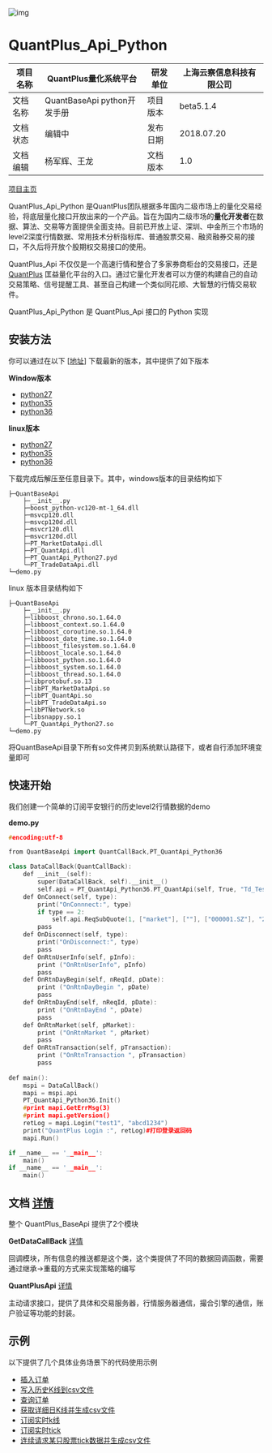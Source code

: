 ![img](http://www.quantplus.com.cn/static/img/logo_2.png)

# QuantPlus_Api_Python



| 项目名称 | QuantPlus量化系统平台       | 研发单位 | 上海云察信息科技有限公司 |
| -------- | --------------------------- | -------- | ------------------------ |
| 文档名称 | QuantBaseApi python开发手册 | 项目版本 | beta5.1.4                |
| 文档状态 | 编辑中                      | 发布日期 | 2018.07.20               |
| 文档编辑 | 杨军辉、王龙                | 文档版本 | 1.0                      |

[项目主页](www.quantplus.com.cn) 

QuantPlus_Api_Python 是QuantPlus团队根据多年国内二级市场上的量化交易经验，将底层量化接口开放出来的一个产品。旨在为国内二级市场的**量化开发者**在数据、算法、交易等方面提供全面支持。目前已开放上证、深圳、中金所三个市场的level2深度行情数据、常用技术分析指标库、普通股票交易、融资融券交易的接口，不久后将开放个股期权交易接口的使用。

QuantPlus_Api 不仅仅是一个高速行情和整合了多家券商柜台的交易接口，还是 [QuantPlus](www.quantplus.com.cn) 匡益量化平台的入口。通过它量化开发者可以方便的构建自己的自动交易策略、信号提醒工具、甚至自己构建一个类似同花顺、大智慧的行情交易软件。

QuantPlus_Api_Python 是 QuantPlus_Api 接口的 Python 实现

## 安装方法

你可以通过在以下 [[地址](https://github.com/abramwang/QuantPlusApi_Python/tree/master/download)]  下载最新的版本，其中提供了如下版本

**Window版本**

* [python27](https://raw.githubusercontent.com/abramwang/QuantPlusApi_Python/master/download/python2.7-windows.zip)
* [python35](https://raw.githubusercontent.com/abramwang/QuantPlusApi_Python/master/download/python3.5-windows.zip)
* [python36](https://raw.githubusercontent.com/abramwang/QuantPlusApi_Python/master/download/python3.6-windows.zip)

**linux版本**

* [python27](https://raw.githubusercontent.com/abramwang/QuantPlusApi_Python/master/download/python2.7-linux.tar.gz)
* [python35](https://raw.githubusercontent.com/abramwang/QuantPlusApi_Python/master/download/python3.5-linux.tar.gz)
* [python36](https://raw.githubusercontent.com/abramwang/QuantPlusApi_Python/master/download/python3.6-linux.tar.gz)

下载完成后解压至任意目录下。其中，windows版本的目录结构如下

```
├─QuantBaseApi
	├─__init__.py
	├─boost_python-vc120-mt-1_64.dll
	├─msvcp120.dll
	├─msvcp120d.dll
	├─msvcr120.dll
	├─msvcr120d.dll
	├─PT_MarketDataApi.dll
	├─PT_QuantApi.dll
	├─PT_QuantApi_Python27.pyd
	└─PT_TradeDataApi.dll
└─demo.py
```

linux 版本目录结构如下

```
├─QuantBaseApi
	├─__init__.py
	├─libboost_chrono.so.1.64.0
	├─libboost_context.so.1.64.0
	├─libboost_coroutine.so.1.64.0
	├─libboost_date_time.so.1.64.0
	├─libboost_filesystem.so.1.64.0
	├─libboost_locale.so.1.64.0
	├─libboost_python.so.1.64.0
	├─libboost_system.so.1.64.0
	├─libboost_thread.so.1.64.0
	├─libprotobuf.so.13
	├─libPT_MarketDataApi.so
	├─libPT_QuantApi.so
	├─libPT_TradeDataApi.so
	├─libPTNetwork.so
	├─libsnappy.so.1
	└─PT_QuantApi_Python27.so
└─demo.py
```

将QuantBaseApi目录下所有so文件拷贝到系统默认路径下，或者自行添加环境变量即可

## 快速开始

我们创建一个简单的订阅平安银行的历史level2行情数据的demo

**demo.py**

```c++
#encoding:utf-8

from QuantBaseApi import QuantCallBack,PT_QuantApi_Python36

class DataCallBack(QuantCallBack):
    def __init__(self):
        super(DataCallBack, self).__init__()
        self.api = PT_QuantApi_Python36.PT_QuantApi(self, True, "Td_Test", "MD_Real")  
    def OnConnect(self, type):
        print("OnConnnect:", type)
        if type == 2: 
            self.api.ReqSubQuote(1, ["market"], [""], ["000001.SZ"], "2016-07-17 8:30:00", "2017-11-06 24:00:00")
        pass
    def OnDisconnect(self, type):
        print("OnDisconnect:", type)
        pass
    def OnRtnUserInfo(self, pInfo):
        print ("OnRtnUserInfo", pInfo)
        pass
    def OnRtnDayBegin(self, nReqId, pDate):
        print ("OnRtnDayBegin ", pDate)
        pass
    def OnRtnDayEnd(self, nReqId, pDate):
        print ("OnRtnDayEnd ", pDate)
        pass
    def OnRtnMarket(self, pMarket):
        print ("OnRtnMarket ", pMarket)
        pass
    def OnRtnTransaction(self, pTransaction):
        print ("OnRtnTransaction ", pTransaction)
        pass
        
def main():
    mspi = DataCallBack()
    mapi = mspi.api
    PT_QuantApi_Python36.Init()
    #print mapi.GetErrMsg(3)
    #print mapi.getVersion()
    retLog = mapi.Login("test1", "abcd1234")
    print("QuantPlus Login :", retLog)#打印登录返回码
    mapi.Run()

if __name__ == '__main__':
    main()
if __name__ == '__main__':
	main()
```


## 文档 [详情](https://github.com/abramwang/QuantPlusApi_Python/tree/master/doc)

整个 QuantPlus_BaseApi 提供了2个模块

**GetDataCallBack** [详情](https://github.com/abramwang/QuantPlusApi_Python/blob/master/doc/QuantCallBack.md)

回调模块，所有信息的推送都是这个类，这个类提供了不同的数据回调函数，需要通过继承->重载的方式来实现策略的编写

**QuantPlusApi** [详情](https://github.com/abramwang/QuantPlusApi_Python/blob/master/doc/QuantPlusApi.md)

主动请求接口，提供了具体和交易服务器，行情服务器通信，撮合引擎的通信，账户验证等功能的封装。

## 示例
以下提供了几个具体业务场景下的代码使用示例
* [插入订单](https://github.com/abramwang/QuantPlusApi_Python/blob/master/doc/demo/%E6%8F%92%E5%85%A5%E8%AE%A2%E5%8D%95.md)
* [写入历史K线到csv文件](https://github.com/abramwang/QuantPlusApi_Python/blob/master/doc/demo/%E5%86%99%E5%85%A5%E5%8E%86%E5%8F%B2K%E7%BA%BF%E5%88%B0csv%E6%96%87%E4%BB%B6.md)
* [查询订单](https://github.com/abramwang/QuantPlusApi_Python/blob/master/doc/demo/%E6%9F%A5%E8%AF%A2%E8%AE%A2%E5%8D%95.md)
* [获取详细日K线并生成csv文件](https://github.com/abramwang/QuantPlusApi_Python/blob/master/doc/demo/%E8%8E%B7%E5%8F%96%E8%AF%A6%E7%BB%86%E6%97%A5K%E7%BA%BF%E5%B9%B6%E7%94%9F%E6%88%90csv%E6%96%87%E4%BB%B6.md)
* [订阅实时k线](https://github.com/abramwang/QuantPlusApi_Python/blob/master/doc/demo/%E8%AE%A2%E9%98%85%E5%AE%9E%E6%97%B6K%E7%BA%BF.md)
* [订阅实时tick](https://github.com/abramwang/QuantPlusApi_Python/blob/master/doc/demo/%E8%AE%A2%E9%98%85%E5%AE%9E%E6%97%B6tick.md)
* [连续请求某只股票tick数据并生成csv文件](https://github.com/abramwang/QuantPlusApi_Python/blob/master/doc/demo/%E8%BF%9E%E7%BB%AD%E8%AF%B7%E6%B1%82%E6%9F%90%E5%8F%AA%E8%82%A1%E7%A5%A8tick%E6%95%B0%E6%8D%AE%E5%B9%B6%E7%94%9F%E6%88%90csv%E6%96%87%E4%BB%B6.md)